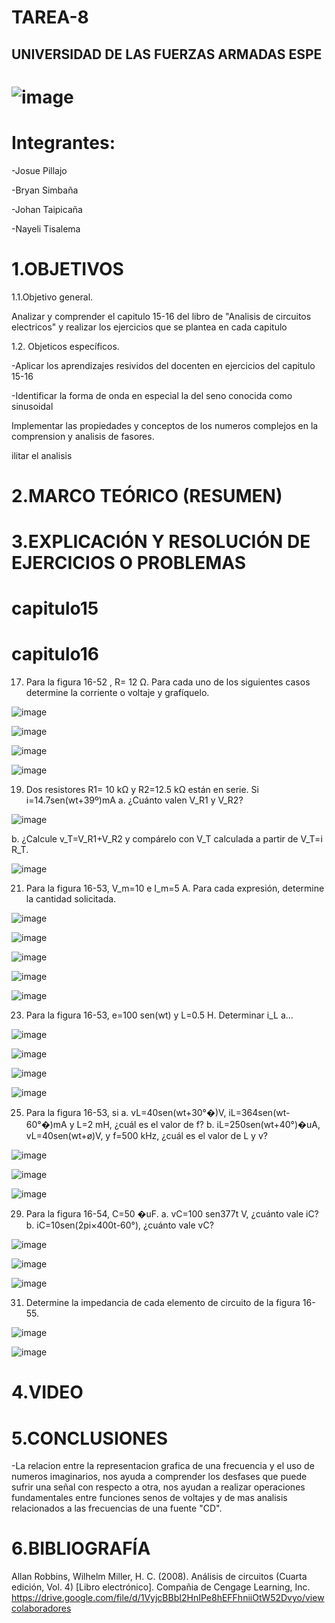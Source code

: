 # TAREA-8
## UNIVERSIDAD DE LAS FUERZAS ARMADAS ESPE




# ![image](https://user-images.githubusercontent.com/85320165/131928765-646e56f8-d0ec-4b4d-b5b4-c597dd0b64cc.png)

# Integrantes:

-Josue Pillajo

-Bryan Simbaña

-Johan Taipicaña

-Nayeli Tisalema

# 1.OBJETIVOS

1.1.Objetivo general.

Analizar y comprender el capitulo  15-16 del libro de "Analisis de circuitos electricos" y realizar los ejercicios que se plantea en cada capitulo

1.2. Objeticos específicos.

-Aplicar los aprendizajes resividos del docenten en  ejercicios del capitulo 15-16

-Identificar la forma de onda en especial la del seno conocida como sinusoidal

Implementar las propiedades y conceptos de los numeros complejos en la comprension y analisis de fasores.


ilitar el analisis

# 2.MARCO TEÓRICO (RESUMEN)



# 3.EXPLICACIÓN Y RESOLUCIÓN DE EJERCICIOS O PROBLEMAS

# capitulo15


# capitulo16

17. Para la figura 16-52 , R= 12 Ω. Para cada uno de los siguientes casos determine la corriente o voltaje y grafíquelo.

![image](https://user-images.githubusercontent.com/85320165/131932308-c3f9fcab-2409-417e-9f84-bf8a8c598669.png)

![image](https://user-images.githubusercontent.com/85320165/131932342-adc1ce43-8859-46f9-8cbc-154c9fa5181e.png)

![image](https://user-images.githubusercontent.com/85320165/131932379-16c72bf0-8b6f-43e1-a299-149746177ac7.png)

![image](https://user-images.githubusercontent.com/85320165/131932417-adada6d4-3119-4628-b941-6e5416fe95e8.png)

19. Dos resistores R1= 10 kΩ y R2=12.5 kΩ están en serie. Si i=14.7sen(wt+39º)mA
a. ¿Cuánto valen V_R1  y V_R2?

![image](https://user-images.githubusercontent.com/85320165/131932516-67b3cd60-e034-4e59-ab7e-65286e8a5b1b.png)

b. ¿Calcule  v_T=V_R1+V_R2  y compárelo con V_T calculada a partir de V_T=i R_T.

![image](https://user-images.githubusercontent.com/85320165/131932757-d864db67-ab37-4595-8911-ecee9f11ea9e.png)

21. Para la figura 16-53, V_m=10 e I_m=5 A. Para cada expresión, determine la cantidad solicitada.

![image](https://user-images.githubusercontent.com/85320165/131932798-47520de5-c022-4137-8140-5a475eb5f919.png)

![image](https://user-images.githubusercontent.com/85320165/131932863-918e4f06-b2a2-475d-aa44-46cb078eeb50.png)

![image](https://user-images.githubusercontent.com/85320165/131932889-cb184a8c-5f47-4088-8d8d-29646a7343c3.png)

![image](https://user-images.githubusercontent.com/85320165/131932928-4f6e569f-73bb-4944-9034-32156c12a68e.png)

![image](https://user-images.githubusercontent.com/85320165/131932942-4c711939-c31d-4bbe-a8b4-7f463f1a48ef.png)

23. Para la figura 16-53, e=100 sen(wt)  y L=0.5 H. Determinar i_L a…

![image](https://user-images.githubusercontent.com/85320165/131933004-f9da23ab-f63f-4f6a-a2c2-9184720dad3e.png)

![image](https://user-images.githubusercontent.com/85320165/131933044-a9971a56-6061-47c2-ba43-44021f3d43d0.png)

![image](https://user-images.githubusercontent.com/85320165/131933083-edbfd3db-a1ef-498b-b4b0-137f0495d5af.png)

![image](https://user-images.githubusercontent.com/85320165/131933097-aac6cd39-a142-4c4b-b66d-d68ddf29a5a0.png)

25) Para la figura 16-53, si a. vL=40sen(wt+30°�)V, iL=364sen(wt-60°�)mA y L=2 mH, ¿cuál es el valor de f? b. iL=250sen(wt+40°)�uA, vL=40sen(wt+ø)V, y f=500 kHz, ¿cuál es el valor de L y v?

![image](https://user-images.githubusercontent.com/85320165/131933140-90ad4476-b314-4a37-8019-9eb27017fe53.png)

![image](https://user-images.githubusercontent.com/85320165/131933183-e05b1db0-d659-40f5-861e-431aeee2165e.png)

![image](https://user-images.githubusercontent.com/85320165/131933224-3157e323-d2b3-484a-b5a9-68f0c06ddfb2.png)

29) Para la figura 16-54, C=50 �uF. a. vC=100 sen377t V, ¿cuánto vale iC? b. iC=10sen(2pi×400t-60°), ¿cuánto vale vC?

![image](https://user-images.githubusercontent.com/85320165/131933264-eba7944f-0a94-4052-a498-87cac83a1d3e.png)

![image](https://user-images.githubusercontent.com/85320165/131933319-0866863f-6972-4af9-9f2a-7039a5200c89.png)

![image](https://user-images.githubusercontent.com/85320165/131933356-2013b7a5-71b5-4e2f-8503-54894f0faaa4.png)

31) Determine la impedancia de cada elemento de circuito de la figura 16-55.

![image](https://user-images.githubusercontent.com/85320165/131933372-2c7db1db-faf1-473f-b5bf-da2db71db5c9.png)

![image](https://user-images.githubusercontent.com/85320165/131933421-5764616b-59f0-4989-ad2b-e193d580770f.png)


# 4.VIDEO



# 5.CONCLUSIONES
-La relacion entre la representacion grafica de una frecuencia y el uso de numeros imaginarios, nos ayuda a comprender los desfases que puede sufrir una señal con respecto a otra, nos ayudan a realizar operaciones fundamentales entre funciones senos de voltajes y de mas analisis relacionados a las frecuencias de una fuente "CD".



# 6.BIBLIOGRAFÍA
Allan Robbins, Wilhelm Miller, H. C. (2008). Análisis de circuitos (Cuarta edición, Vol. 4) [Libro electrónico]. Compañia de Cengage Learning, Inc. https://drive.google.com/file/d/1VyjcBBbI2HnIPe8hEFFhniiOtW52Dvyo/viewcolaboradores





